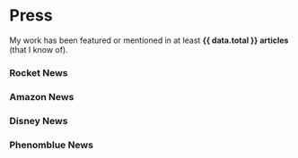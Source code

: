 <script setup>
    import { data } from '../data/news-coverage.data'
    import NewsList from '../components/NewsList.vue'
</script>

# Press

My work has been featured or mentioned in at least **{{ data.total }} articles** (that I know of).

<section id="rocket" v-if="data.rocket.length">
    <h3>Rocket News</h3>
    <NewsList :data="data.rocket"></NewsList>
</section>

<section id="amazon" v-if="data.amazon.length">
    <h3>Amazon News</h3>
    <NewsList :data="data.amazon"></NewsList>
</section>

<section id="disney" v-if="data.disney.length">
    <h3>Disney News</h3>
    <NewsList :data="data.disney"></NewsList>
</section>

<section id="phenomblue" v-if="data.phenomblue.length">
    <h3>Phenomblue News</h3>
    <NewsList :data="data.phenomblue"></NewsList>
</section>